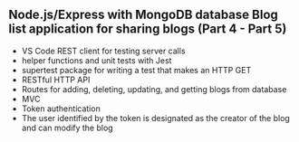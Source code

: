 ## Node.js/Express with MongoDB database Blog list application for sharing blogs  (Part 4 - Part 5)

- VS Code REST client for testing server calls
- helper functions and unit tests with Jest
- supertest package for writing a test that makes an HTTP GET 
- RESTful HTTP API
- Routes for adding, deleting, updating, and getting blogs from database
- MVC
- Token authentication
- The user identified by the token is designated as the creator of the blog and can modify the blog
